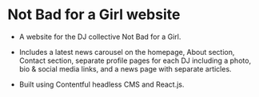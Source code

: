 # Not Bad for a Girl website

- A website for the DJ collective Not Bad for a Girl.

- Includes a latest news carousel on the homepage, About section, Contact section, separate profile pages for each DJ including a photo, bio & social media links, and a news page with separate articles.

- Built using Contentful headless CMS and React.js.